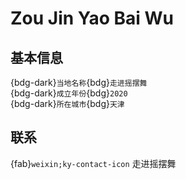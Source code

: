 # Zou Jin Yao Bai Wu

## 基本信息

{bdg-dark}`当地名称`{bdg}`走进摇摆舞`  
{bdg-dark}`成立年份`{bdg}`2020`  
{bdg-dark}`所在城市`{bdg}`天津`  

## 联系

{fab}`weixin;ky-contact-icon` 走进摇摆舞  
